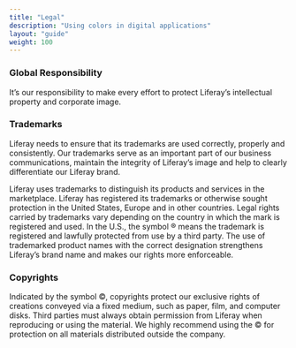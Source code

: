```yaml
---
title: "Legal"
description: "Using colors in digital applications"
layout: "guide"
weight: 100
---
```


### Global Responsibility

It’s our responsibility to make every effort to protect Liferay’s intellectual property and corporate image.

### Trademarks

Liferay needs to ensure that its trademarks are used correctly, properly and consistently. Our trademarks serve as an important part of our business communications, maintain the integrity of Liferay’s image and help to clearly differentiate our Liferay brand.

Liferay uses trademarks to distinguish its products and services in the marketplace. Liferay has registered its trademarks or otherwise sought protection in the United States, Europe and in other countries. Legal rights carried by trademarks vary depending on the country in which the mark is registered and used. In the U.S., the symbol ® means the trademark is registered and lawfully protected from use by a third party. The use of trademarked product names with the correct designation strengthens Liferay’s brand name and makes our rights more enforceable.

### Copyrights

Indicated by the symbol ©, copyrights protect our exclusive rights of creations conveyed via a fixed medium, such as paper, film, and computer disks. Third parties must always obtain permission from Liferay when reproducing or using the material. We highly recommend using the © for protection on all materials distributed outside the company.
